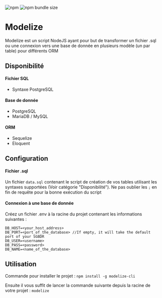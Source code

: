 ![npm](https://img.shields.io/npm/v/modelize-cli)
![npm bundle size](https://img.shields.io/bundlephobia/min/modelize)
# Modelize
Modelize est un script NodeJS ayant pour but de transformer un fichier .sql ou une connexion vers une base de donnée en plusieurs modèle (un par table) pour différents ORM

## Disponibilité
#### Fichier SQL
- Syntaxe PostgreSQL
#### Base de donnée
- PostgreSQL
- MariaDB / MySQL
#### ORM
- Sequelize
- Eloquent

## Configuration

#### Fichier .sql

Un fichier `data.sql` contenant le script de création de vos tables utilisant les syntaxes supportées (Voir catégorie "Disponibilité"). Ne pas oublier les `;` en fin de requête pour la bonne exécution du script

#### Connexion à une base de donnée

Créez un fichier .env à la racine du projet contenant les informations suivantes :

    DB_HOST=<your_host_address>
    DB_PORT=<port_of_the_database> //If empty, it will take the default port of your SGBDR
    DB_USER=<username>
    DB_PASS=<password>
    DB_NAME=<name_of_the_database>
    

## Utilisation
 
Commande pour installer le projet :
`npm install -g modelize-cli`

Ensuite il vous suffit de lancer la commande suivante depuis la racine de votre projet :
`modelize`
